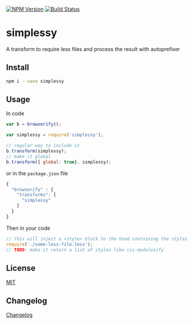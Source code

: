[![NPM Version](http://img.shields.io/npm/v/simplessy.svg?style=flat)](https://npmjs.org/package/simplessy)
[![Build Status](http://img.shields.io/travis/royriojas/simplessy.svg?style=flat)](https://travis-ci.org/royriojas/simplessy)

# simplessy
A transform to require less files and process the result with autoprefixer

## Install

```bash
npm i --save simplessy
```

## Usage

In code

```javascript
var b = browserify();

var simplessy = require('simplessy');

// regular way to include it
b.transform(simplessy);
// make it global
b.transform({ global: true}, simplessy);
```

or in the `package.json` file

```javascript
{
  "browserify" : {
    "transforms": [
      "simplessy"
    ]
  }
}
```

Then in your code

```javascript
// this will inject a <style> block to the head containing the styles
require('./some-less-file.less');
// TODO: make it return a list of styles like css-modulesify
```

## License

[MIT](./LICENSE)

## Changelog

[Changelog](./changelog.md)
